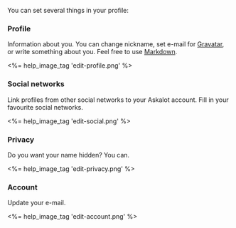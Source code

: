 You can set several things in your profile:

### Profile

Information about you. You can change nickname, set e-mail for [Gravatar](http://gravatar.com), or write something about you. Feel free to use [Markdown](<%= help_path anchor: :markdown %>).

<%= help_image_tag 'edit-profile.png' %>

### Social networks

Link profiles from other social networks to your Askalot account. Fill in your favourite social networks.

<%= help_image_tag 'edit-social.png' %>

### Privacy

Do you want your name hidden? You can.

<%= help_image_tag 'edit-privacy.png' %>

### Account

Update your e-mail.

<%= help_image_tag 'edit-account.png' %>
